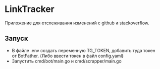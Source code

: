 # LinkTracker

Приложение для отслеживания изменений с github и stackoverflow.

## Запуск

- В файле .env создать переменную TG_TOKEN, добавить туда токен от BotFather. (Либо ввести токен в файл config.yaml)
- Запустить cmd/bot/main.go и cmd/scrapper/main.go

